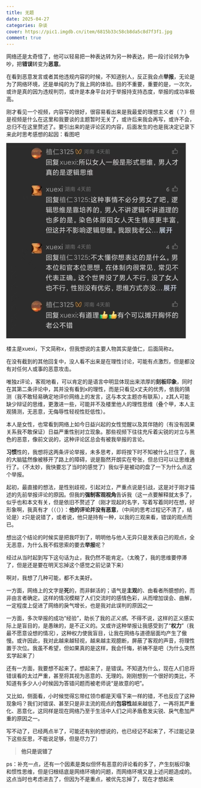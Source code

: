 ```yaml
---
title: 无题
date: 2025-04-27
categories: 杂谈
cover: https://pic1.imgdb.cn/item/6815b33c58cb8da5c8d7f3f1.jpg
comment: true
---
```


网络还是太奇怪了，他可以轻易把一种表达转为另一种表达，把一段讨论转为争吵，把**错误**转变为**恶意**。

<!-- more -->

在看到恶意发言或者其他违规内容的时候，不知道别人，反正我会点**举报**，无论是为了网络环境，还是单纯的为了我上网的体验。目的不重要，重要的是，一次次，或许是真的因为违规判罚，或许是本身平台对于举报持支持态度，举报的成功率极高。

刚才看见一个视频，内容写的很好，很容易看出来是我最爱的理想主义者（？）但是视频是什么在这里和我要谈的主题暂时无关了，或许后来我会再写，或许不会，总归不在这里赘述了。要引出来的是评论区的内容，后面发生的也是我决定记录下来此时思考感想的起因：看图吧

![评论区](./comments.jpg)

楼主是xuexi，下文简称x，但我想说的主要人物其实是值仁，后面简称z。

在没有截到的其他回复中，没人看不出来是在理性讨论，可能有点激烈，但是都没有对任何人或事的恶意攻击。

唯独z评论，客观地看，可以肯定的是语言中明显体现出来浓厚的**刻板印象**，同时在其第二条评论中，其并没有看到x的理性，而是只看见x丈夫的优秀，依我的猜测（我不敢轻易确定地评价网络上的发言，这与本文主题亦有联系），z其人可能缺少辩证的思维，更激进一些，可能并不及楼里他人的理性思维（叠个甲，本人主观猜测，无恶意，无侮辱性轻视性贬低性）。

本人是女性，也常看到网络上如今日益兴起的女性觉醒以及其伴随的（有没有因果关系我不敢保证）日益严重性别对立现象。那些视频下往往充斥着尖锐的对立与黑色的恶意，像前文说的，这种评论区总会有被我举报的言论。

**习惯**性的，我想将这两条评论举报，未多思考，即将按下时不知被什么拦住了，我的大脑猛然像被移开了路上的障碍，说是豁然开朗实在夸张，但总归可以让思维通行了。（不太妙，我快要忘了当时的感觉了）我似乎是被动的盘了一下为什么点这个举报。

起初，最直接的想法，是性别歧视，引起对立，严重点说是引战，这是对于刚才描述的先前举报评论的原因。但我的**强制客观视角**告诉我（这一点要解释就太多了，似乎也和本文有关，但是依旧不赘述了（刚才现起的名字，写着写着同时在想，好形象啊，我真有才（（（））：**他的评论并没有恶意**，（中间的思考过程记不清了，结论是）z只是说错了，或者说，他只是持有一种，以我的三观来看，错误的观点而已。

想出这个结论的时候实是把我吓到了，明明他与他人无异只是发表自己的观点，全无恶意，为什么我不假思索的要去**举报**呢？

经过从当时起到写下这句话为止，我仍然不能肯定。（太晚了，我的思维要停滞了，但是还是要在明天忘掉这个感觉之前记录下来）

啊对，我想了几种可能，都不太美好。

一方面，网络上的文字是**死**的，而非鲜活的；语气是**主观**的、由看者所臆想的，而非由言者确定。这样的情况模糊了人们交流时的感情色彩，从而增加误会、曲解，一定程度上促进了网络的戾气增长，也是我对此误判的原因之一

一方面，多次举报的成功“经验”，助长了我的*正义感*。不得不说，这样的正义感实际上是盲目的，是愚昧的，是不正义的。又或许这种举报让我感受到了“**权力**”（我最不愿意设想的情况），这种权力使我盲目，让我在网络与道德层面均产生了傲慢。或许因此，我对此越来越轻视，越来越主观臆断，屏蔽了客观的声音，将理性置于次位。我虽不希望，但如果真的是这样，我会忏悔，祈祷不是吧（为什么突然玄学起来了）

还有一方面，我要想不起来了。想起来了，是错误。不知道为什么，现在人们总将错误看的太过严重，甚至将其视为恶意的、无理的。刚刚想到一个很好的类比，不知道有多少人小时候因为答错问题而被老师说“是故意的吧”。

又比如，侧面看，小时候觉得忘带红领巾都是天塌下来一样的错，不也反应了这种现象吗？我们对错误、甚至只是非主流的观点的**包容性**越来越低了，一再将其严重化、恶意化，这同样是现在网络乃至于生活中人们之间矛盾愈发尖锐、戾气愈加严重的原因之一。

写不动了，已经两点半了，可能还有别的想说的，也已经记不起来了，不过能记录下这些反思，不能说足够，但是尽力了）

> **他只是说错了**

ps：补充一点，还有一个因素是类似但怀有恶意的评论看的多了，产生刻板印象和惯性思维，但是归根结底是网络环境的问题，而网络环境又是上述问题造成的。这点当时也考虑进去了，但因为不是重点，被优先忘掉了，现在才想起来

